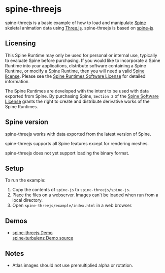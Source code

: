# spine-threejs

spine-threejs is a basic example of how to load and manipulate [Spine](http://esotericsoftware.com) skeletal animation data using [Three.js](http://threejs.org/). spine-threejs is based on [spine-js](https://github.com/EsotericSoftware/spine-runtimes/tree/master/spine-js).

## Licensing

This Spine Runtime may only be used for personal or internal use, typically to evaluate Spine before purchasing. If you would like to incorporate a Spine Runtime into your applications, distribute software containing a Spine Runtime, or modify a Spine Runtime, then you will need a valid [Spine license](https://esotericsoftware.com/spine-purchase). Please see the [Spine Runtimes Software License](https://github.com/EsotericSoftware/spine-runtimes/blob/master/LICENSE) for detailed information.

The Spine Runtimes are developed with the intent to be used with data exported from Spine. By purchasing Spine, `Section 2` of the [Spine Software License](https://esotericsoftware.com/files/license.txt) grants the right to create and distribute derivative works of the Spine Runtimes.

## Spine version

spine-threejs works with data exported from the latest version of Spine.

spine-threejs supports all Spine features except for rendering meshes.

spine-threejs does not yet support loading the binary format.

## Setup

To run the example:

1. Copy the contents of `spine-js` to `spine-threejs/spine-js`.
1. Place the files on a webserver. Images can't be loaded when run from a local directory.
1. Open `spine-threejs/example/index.html` in a web browser.

## Demos

- [spine-threejs Demo](http://esotericsoftware.com/files/runtimes/spine-threejs/example/index.html)<br>
  [spine-turbulenz Demo source](https://github.com/EsotericSoftware/spine-runtimes/blob/master/spine-threejs/example/index.html)

## Notes

- Atlas images should not use premultiplied alpha or rotation.
